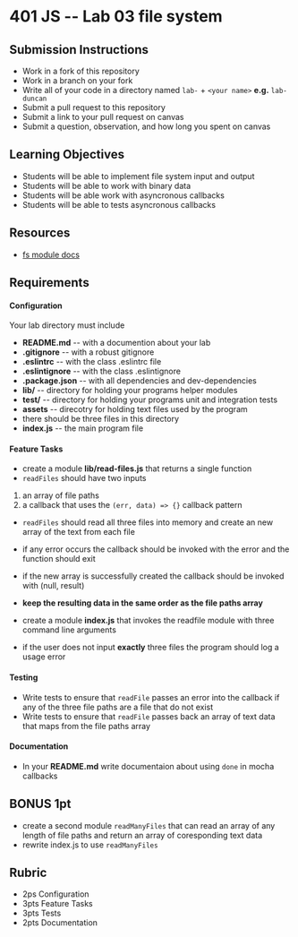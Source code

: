 401 JS --  Lab 03 file system
===

## Submission Instructions
  * Work in a fork of this repository
  * Work in a branch on your fork
  * Write all of your code in a directory named `lab-` + `<your name>` **e.g.** `lab-duncan`
  * Submit a pull request to this repository
  * Submit a link to your pull request on canvas
  * Submit a question, observation, and how long you spent on canvas  
  
## Learning Objectives  
* Students will be able to implement file system input and output
* Students will be able to work with binary data
* Students will be able work with asyncronous callbacks
* Students will be able to tests asyncronous callbacks

## Resources  
* [fs module docs](https://nodejs.org/api/fs.html)

## Requirements  
#### Configuration  
<!-- list of files, configurations, tools, ect that are required -->
Your lab directory must include  
* **README.md** -- with a documention about your lab
* **.gitignore** -- with a robust gitignore
* **.eslintrc** -- with the class .eslintrc file
* **.eslintignore** -- with the class .eslintignore
* **.package.json** -- with all dependencies and dev-dependencies 
* **lib/** -- directory for holding your programs helper modules
* **test/** -- directory for holding your programs unit and integration tests
* **assets** -- direcotry for holding text files used by the program
 * there should be three files in this directory
* **index.js** -- the main program file
 
#### Feature Tasks  
* create a module **lib/read-files.js** that returns a single function
* `readFiles` should have two inputs
 1. an array of file paths
 2. a callback that uses the `(err, data) => {}` callback pattern
* `readFiles` should read all three files into memory and create an new array of the text from each file
 * if any error occurs the callback should be invoked with the error and the function should exit
 * if the new array is successfully created the callback should be invoked with (null, result)
 * **keep the resulting data in the same order as the file paths array** 

* create a module **index.js** that invokes the readfile module with three command line arguments
 * if the user does not input **exactly** three files the program should log a usage error

#### Testing  
* Write tests to ensure that `readFile` passes an error into the callback if any of the three file paths are a file that do not exist
* Write tests to ensure that `readFile` passes back an array of text data that maps from the file paths array

####  Documentation  
* In your **README.md** write documentaion about using `done` in mocha callbacks

## BONUS 1pt
* create a second module `readManyFiles` that can read an array of any length of file paths and return an array of coresponding text data
 * rewrite index.js to use `readManyFiles`
 
## Rubric  
* 2ps Configuration
* 3pts Feature Tasks
* 3pts Tests
* 2pts Documentation
